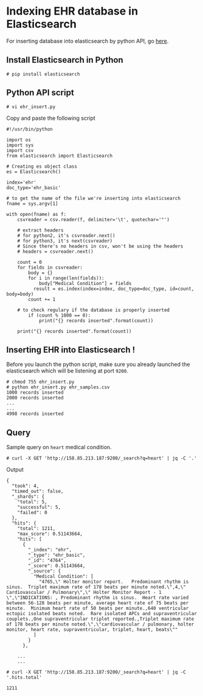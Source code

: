 # Indexing EHR database in Elasticsearch

For inserting database into elasticsearch by python API, go <a href=https://elasticsearch-py.readthedocs.io/en/master/>here</a>. 

## Install Elasticsearch in Python
```
# pip install elasticsearch
```

## Python API script

```
# vi ehr_insert.py
```
Copy and paste the following script

```
#!/usr/bin/python

import os
import sys
import csv
from elasticsearch import Elasticsearch

# Creating es object class
es = Elasticsearch()

index='ehr'
doc_type='ehr_basic'

# to get the name of the file we're inserting into elasticsearch
fname = sys.argv[1]

with open(fname) as f:
    csvreader = csv.reader(f, delimiter='\t', quotechar='"')

    # extract headers
    # for python2, it's csvreader.next()
    # for python3, it's next(csvreader)
    # Since there's no headers in csv, won't be using the headers
    # headers = csvreader.next() 
 
    count = 0
    for fields in csvreader:
        body = {}
        for i in range(len(fields)):
            body["Medical Condition"] = fields
	      result = es.index(index=index, doc_type=doc_type, id=count, body=body)
        count += 1

	# to check regulary if the database is properly inserted
        if (count % 1000 == 0):
            print("{} records inserted".format(count))
	
    print("{} records inserted".format(count))
 ```
 
## Inserting EHR into Elasticsearch !

Before you launch the python script, make sure you already launched the elasticsearch which will be listening at port `9200`. 

```
# chmod 755 ehr_insert.py
# python ehr_insert.py ehr_samples.csv
1000 records inserted
2000 records inserted
...
...
4998 records inserted
```

## Query 
Sample query on `heart` medical condition. 

```
# curl -X GET 'http://158.85.213.187:9200/_search?q=heart' | jq -C '.'
```
Output
```
{
  "took": 4,
  "timed_out": false,
  "_shards": {
    "total": 5,
    "successful": 5,
    "failed": 0
  },
  "hits": {
    "total": 1211,
    "max_score": 0.51143664,
    "hits": [
      {
        "_index": "ehr",
        "_type": "ehr_basic",
        "_id": "4764",
        "_score": 0.51143664,
        "_source": {
          "Medical Condition": [
            "4765,\" Holter monitor report.   Predominant rhythm is sinus.  Triplet maximum rate of 178 beats per minute noted.\",4,\" Cardiovascular / Pulmonary\",\" Holter Monitor Report - 1 \",\"INDICATIONS: , Predominant rhythm is sinus.  Heart rate varied between 56-128 beats per minute, average heart rate of 75 beats per minute.  Minimum heart rate of 50 beats per minute.,640 ventricular ectopic isolated beats noted.  Rare isolated APCs and supraventricular couplets.,One supraventricular triplet reported.,Triplet maximum rate of 178 beats per minute noted.\",\"cardiovascular / pulmonary, holter monitor, heart rate, supraventricular, triplet, heart, beats\""
          ]
        }
      },

    ...
    ...
```

```
# curl -X GET 'http://158.85.213.187:9200/_search?q=heart' | jq -C '.hits.total'

1211
```
